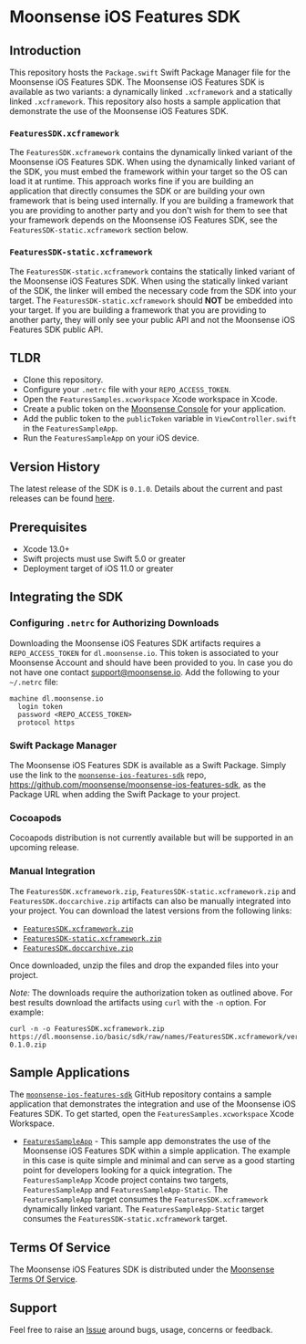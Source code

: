 # Moonsense iOS Features SDK

## Introduction

This repository hosts the `Package.swift` Swift Package Manager file for the Moonsense iOS Features SDK. The Moonsense iOS Features SDK is available as two variants: a dynamically linked `.xcframework` and a statically linked `.xcframework`. This repository also hosts a sample application that demonstrate the use of the Moonsense iOS Features SDK.

### `FeaturesSDK.xcframework`

The `FeaturesSDK.xcframework` contains the dynamically linked variant of the Moonsense iOS Features SDK. When using the dynamically linked variant of the SDK, you must embed the framework within your target so the OS can load it at runtime. This approach works fine if you are building an application that directly consumes the SDK or are building your own framework that is being used internally. If you are building a framework that you are providing to another party and you don't wish for them to see that your framework depends on the Moonsense iOS Features SDK, see the `FeaturesSDK-static.xcframework` section below.

### `FeaturesSDK-static.xcframework`

The `FeaturesSDK-static.xcframework` contains the statically linked variant of the Moonsense iOS Features SDK. When using the statically linked variant of the SDK, the linker will embed the necessary code from the SDK into your target. The `FeaturesSDK-static.xcframework` should **NOT** be embedded into your target. If you are building a framework that you are providing to another party, they will only see your public API and not the Moonsense iOS Features SDK public API.

## TLDR

- Clone this repository.
- Configure your `.netrc` file with your `REPO_ACCESS_TOKEN`.
- Open the `FeaturesSamples.xcworkspace` Xcode workspace in Xcode.
- Create a public token on the [Moonsense Console](https://console.moonsense.cloud/) for your application.
- Add the public token to the `publicToken` variable in `ViewController.swift` in the `FeaturesSampleApp`.
- Run the `FeaturesSampleApp` on your iOS device.

## Version History

The latest release of the SDK is `0.1.0`. Details about the current and past releases can be found [here](https://github.com/moonsense/moonsense-ios-features-sdk/releases/).

## Prerequisites

- Xcode 13.0+
- Swift projects must use Swift 5.0 or greater
- Deployment target of iOS 11.0 or greater

## Integrating the SDK

### Configuring `.netrc` for Authorizing Downloads

Downloading the Moonsense iOS Features SDK artifacts requires a `REPO_ACCESS_TOKEN` for `dl.moonsense.io`. This token is associated to your Moonsense Account and should have been provided to you. In case you do not have one contact [support@moonsense.io](mailto:support@moonsense.io). Add the following to your `~/.netrc` file:

```
machine dl.moonsense.io
  login token
  password <REPO_ACCESS_TOKEN>
  protocol https

```

### Swift Package Manager

The Moonsense iOS Features SDK is available as a Swift Package. Simply use the link to the [`moonsense-ios-features-sdk`](https://github.com/moonsense/moonsense-ios-features-sdk) repo, https://github.com/moonsense/moonsense-ios-features-sdk, as the Package URL when adding the Swift Package to your project.

### Cocoapods

Cocoapods distribution is not currently available but will be supported in an upcoming release.

### Manual Integration

The `FeaturesSDK.xcframework.zip`, `FeaturesSDK-static.xcframework.zip` and `FeaturesSDK.doccarchive.zip` artifacts can also be manually integrated into your project. You can download the latest versions from the following links:

* [`FeaturesSDK.xcframework.zip`](https://dl.moonsense.io/basic/sdk/raw/names/FeaturesSDK.xcframework/versions/0.1.0/FeaturesSDK.xcframework-0.1.0.zip)
* [`FeaturesSDK-static.xcframework.zip`](https://dl.moonsense.io/basic/sdk/raw/names/FeaturesSDK-static.xcframework/versions/0.1.0/FeaturesSDK-static.xcframework-0.1.0.zip)
* [`FeaturesSDK.doccarchive.zip`](https://dl.moonsense.io/basic/sdk/raw/names/FeaturesSDK.doccarchive/versions/0.1.0/FeaturesSDK.doccarchive-0.1.0.zip)

Once downloaded, unzip the files and drop the expanded files into your project.

*Note:* The downloads require the authorization token as outlined above. For best results download the artifacts using `curl` with the `-n` option. For example:

```
curl -n -o FeaturesSDK.xcframework.zip https://dl.moonsense.io/basic/sdk/raw/names/FeaturesSDK.xcframework/versions/0.1.0/FeaturesSDK.xcframework-0.1.0.zip
```

## Sample Applications

The [`moonsense-ios-features-sdk`](https://github.com/moonsense/moonsense-ios-features-sdk) GitHub repository contains a sample application that demonstrates the integration and use of the Moonsense iOS Features SDK. To get started, open the `FeaturesSamples.xcworkspace` Xcode Workspace.

- [`FeaturesSampleApp`](https://github.com/moonsense/moonsense-ios-features-sdk/tree/main/FeaturesSampleApp) - This sample app demonstrates the use of the Moonsense iOS Features SDK within a simple application. The example in this case is quite simple and minimal and can serve as a good starting point for developers looking for a quick integration. The `FeaturesSampleApp` Xcode project contains two targets, `FeaturesSampleApp` and `FeaturesSampleApp-Static`. The `FeaturesSampleApp` target consumes the `FeaturesSDK.xcframework` dynamically linked variant. The `FeaturesSampleApp-Static` target consumes the `FeaturesSDK-static.xcframework` target.

## Terms Of Service

The Moonsense iOS Features SDK is distributed under the [Moonsense Terms Of Service](https://www.moonsense.io/terms-of-service).

## Support

Feel free to raise an [Issue](https://github.com/moonsense/moonsense-ios-features-sdk/issues) around bugs, usage, concerns or feedback.

